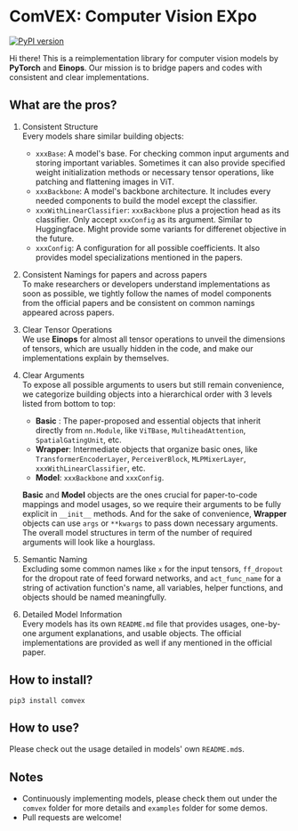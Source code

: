 # ComVEX: Computer Vision EXpo

[![PyPI version](https://img.shields.io/pypi/v/comvex?color=blue)](https://pypi.org/project/comvex/)

Hi there! This is a reimplementation library for computer vision models by **PyTorch** and **Einops**. Our mission is to bridge papers and codes with consistent and clear implementations.

## What are the pros?

1. Consistent Structure \
   Every models share similar building objects:

   - `xxxBase`: A model's base. For checking common input arguments and storing important variables. Sometimes it can also provide specified weight initialization methods or necessary tensor operations, like patching and flattening images in ViT.
   - `xxxBackbone`: A model's backbone architecture. It includes every needed components to build the model except the classifier.
   - `xxxWithLinearClassifier`: `xxxBackbone` plus a projection head as its classifier. Only accept `xxxConfig` as its argument. Similar to Huggingface. Might provide some variants for differenet objective in the future.
   - `xxxConfig`: A configuration for all possible coefficients. It also provides model specializations mentioned in the papers.

2. Consistent Namings for papers and across papers \
   To make researchers or developers understand implementations as soon as possible, we tightly follow the names of model components from the official papers and be consistent on common namings appeared across papers.

3. Clear Tensor Operations \
   We use **Einops** for almost all tensor operations to unveil the dimensions of tensors, which are usually hidden in the code, and make our implementations explain by themselves.

4. Clear Arguments \
   To expose all possible arguments to users but still remain convenience, we categorize building objects into a hierarchical order with 3 levels listed from bottom to top:

   - **Basic** : The paper-proposed and essential objects that inherit directly from `nn.Module`, like `ViTBase`, `MultiheadAttention`, `SpatialGatingUnit`, etc.
   - **Wrapper**: Intermediate objects that organize basic ones, like `TransformerEncoderLayer`, `PerceiverBlock`, `MLPMixerLayer`, `xxxWithLinearClassifier`, etc.
   - **Model**: `xxxBackbone` and `xxxConfig`.

   **Basic** and **Model** objects are the ones crucial for paper-to-code mappings and model usages, so we require their arguments to be fully explicit in `__init__` methods. And for the sake of convenience, **Wrapper** objects can use `args` or `**kwargs` to pass down necessary arguments. The overall model structures in term of the number of required arguments will look like a hourglass.

5. Semantic Naming \
   Excluding some common names like `x` for the input tensors, `ff_dropout` for the dropout rate of feed forward networks, and `act_func_name` for a string of activation function's name, all variables, helper functions, and objects should be named meaningfully.

6. Detailed Model Information \
   Every models has its own `README.md` file that provides usages, one-by-one argument explanations, and usable objects. The official implementations are provided as well if any mentioned in the official paper.

## How to install?

```console
pip3 install comvex
```

## How to use?

Please check out the usage detailed in models' own `README.md`s.

## Notes

- Continuously implementing models, please check them out under the `comvex` folder for more details and `examples` folder for some demos.
- Pull requests are welcome!
